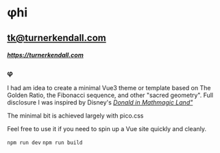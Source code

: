 # φhi
## tk@turnerkendall.com
##### https://turnerkendall.com

### φ
I had am idea to create a minimal Vue3 theme or template based
on The Golden Ratio, the Fibonacci sequence, and other 
"sacred geometry".  Full disclosure I was inspired by Disney's [*Donald in Mathmagic Land"*](https://www.youtube.com/watch?v=hl6JDv4ZG7U)

The minimal bit is achieved largely with pico.css 

Feel free to use it if you need to spin up a Vue site quickly and cleanly.

`npm run dev`
`npm run build`